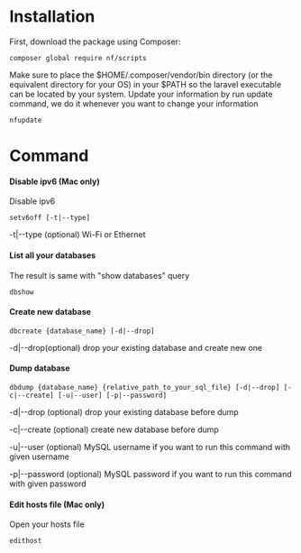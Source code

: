 # Installation
First, download the package using Composer:
```
composer global require nf/scripts
```
Make sure to place the $HOME/.composer/vendor/bin directory (or the equivalent directory for your OS) in your $PATH so the laravel executable can be located by your system.
Update your information by run update command, we do it whenever you want to change your information
```
nfupdate
```
# Command

#### Disable ipv6 (Mac only)
Disable ipv6
```
setv6off [-t|--type]
```
-t|--type (optional) Wi-Fi or Ethernet
#### List all your databases
The result is same with "show databases" query
```
dbshow
```
#### Create new database
```
dbcreate {database_name} [-d|--drop]
```
-d|--drop(optional) drop your existing database and create new one
#### Dump database
```
dbdump {database_name} {relative_path_to_your_sql_file} [-d|--drop] [-c|--create] [-u|--user] [-p|--password]
```
-d|--drop (optional) drop your existing database before dump

-c|--create (optional) create new database before dump

-u|--user (optional) MySQL username if you want to run this command with given username

-p|--password (optional) MySQL password if you want to run this command with given password
#### Edit hosts file (Mac only)
Open your hosts file 
```
edithost
```
